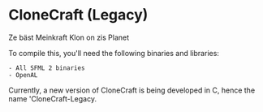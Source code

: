 # CloneCraft (Legacy)
Ze bäst Meinkraft Klon on zis Planet

To compile this, you'll need the following binaries and libraries:
```
- All SFML 2 binaries
- OpenAL
```

Currently, a new version of CloneCraft is being developed in C, hence the name 'CloneCraft-Legacy.
